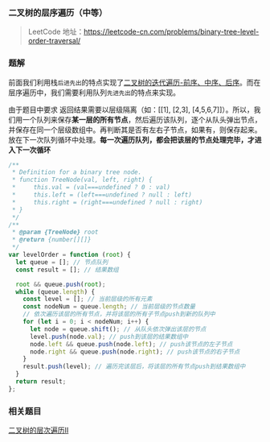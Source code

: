 ### 二叉树的层序遍历（中等）

> LeetCode 地址：https://leetcode-cn.com/problems/binary-tree-level-order-traversal/

### 题解
前面我们利用栈`后进先出`的特点实现了[二叉树的迭代遍历-前序、中序、后序]()。而在层序遍历中，我们需要利用队列`先进先出`的特点来实现。

由于题目中要求 返回结果需要以层级隔离（如：[[1], [2,3], [4,5,6,7]]）。所以，我们用一个队列来保存**某一层的所有节点**，然后遍历该队列，逐个从队头弹出节点，并保存在同一个层级数组中。再判断其是否有左右子节点，如果有，则保存起来。放在下一次队列循环中处理。**每一次遍历队列，都会把该层的节点处理完毕，才进入下一次循环**
```js
/**
 * Definition for a binary tree node.
 * function TreeNode(val, left, right) {
 *     this.val = (val===undefined ? 0 : val)
 *     this.left = (left===undefined ? null : left)
 *     this.right = (right===undefined ? null : right)
 * }
 */
/**
 * @param {TreeNode} root
 * @return {number[][]}
 */
var levelOrder = function (root) {
  let queue = []; // 节点队列
  const result = []; // 结果数组

  root && queue.push(root);
  while (queue.length) {
    const level = []; // 当前层级的所有元素
    const nodeNum = queue.length; // 当前层级的节点数量
    // 依次遍历该层的所有节点，并将该层的所有子节点push到新的队列中
    for (let i = 0; i < nodeNum; i++) {
      let node = queue.shift(); // 从队头依次弹出该层的节点
      level.push(node.val); // push到该层的结果数组中
      node.left && queue.push(node.left); // push该节点的左子节点
      node.right && queue.push(node.right); // push该节点的右子节点
    }
    result.push(level); // 遍历完该层后，将该层的所有节点push到结果数组中
  }
  return result;
};
```

### 相关题目

[二叉树的层次遍历II](https://leetcode-cn.com/problems/binary-tree-level-order-traversal-ii/submissions/)

